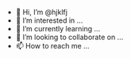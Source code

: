 - 👋 Hi, I’m @hjklfj
- 👀 I’m interested in ...
- 🌱 I’m currently learning ...
- 💞️ I’m looking to collaborate on ...
- 📫 How to reach me ...

<!---
hjklfj/hjklfj is a ✨ special ✨ repository because its `README.md` (this file) appears on your GitHub profile.
You can click the Preview link to take a look at your changes.
--->
